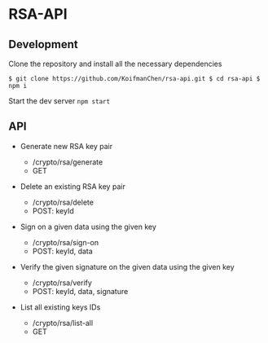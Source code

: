 # RSA-API

## Development
Clone the repository and install all the necessary dependencies

`$ git clone https://github.com/KoifmanChen/rsa-api.git
$ cd rsa-api
$ npm i`

Start the dev server
`npm start`

## API

* Generate new RSA key pair
  * /crypto/rsa/generate
  * GET

* Delete an existing RSA key pair
  * /crypto/rsa/delete 
  * POST: keyId

* Sign on a given data using the given key
  * /crypto/rsa/sign-on
  * POST: keyId, data

* Verify the given signature on the given data using the given key
  * /crypto/rsa/verify
  * POST: keyId, data, signature

* List all existing keys IDs
  * /crypto/rsa/list-all
  * GET
